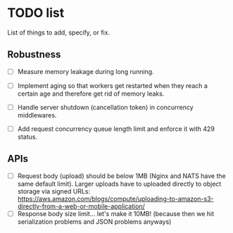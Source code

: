 # TODO list

List of things to add, specify, or fix.


## Robustness

- [ ] Measure memory leakage during long running.
- [ ] Implement aging so that workers get restarted when they reach a certain age and therefore get rid of memory leaks.
- [ ] Handle server shutdown (cancellation token) in concurrency middlewares.
- [ ] Add request concurrency queue length limit and enforce it with 429 status.


## APIs

- [ ] Request body (upload) should be below 1MB (Nginx and NATS have the same default limit). Larger uploads have to uploaded directly to object storage via signed URLs: https://aws.amazon.com/blogs/compute/uploading-to-amazon-s3-directly-from-a-web-or-mobile-application/
- [ ] Response body size limit... let's make it 10MB! (because then we hit serialization problems and JSON problems anyways)
